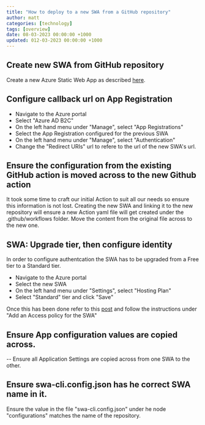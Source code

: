 ```yaml
---
title: "How to deploy to a new SWA from a GitHub repository"
author: matt
categories: [technology]
tags: [overview]
date: 08-03-2023 00:00:00 +1000
updated: 012-03-2023 00:00:00 +1000
---
```


## Create new SWA from GitHub repository

Create a new Azure Static Web App as described [here](https://learn.microsoft.com/en-us/azure/static-web-apps/publish-jekyll).

## Configure callback url on App Registration

- Navigate to the Azure portal
- Select "Azure AD B2C"
- On the left hand menu under "Manage", select "App Registrations"
- Select the App Registration configured for the previous SWA
- On the left hand menu under "Manage", select "Authentication"
- Change the "Redirect URIs" url to refere to the url of the new SWA's url.

## Ensure the configuration from the existing GitHub action is moved across to the new Github action

It took some time to craft our initial Action to suit all our needs so ensure this information is not lost. Creating the new SWA and linking it to the new repository will ensure a new Action yaml file will get created under the .github/workflows folder. Move the content from the original file across to the new one.

## SWA: Upgrade tier, then configure identity

In order to configure authentcation the SWA has to be upgraded from a Free tier to a Standard tier.

- Navigate to the Azure portal
- Select the new SWA
- On the left hand menu under "Settings", select "Hosting Plan"
- Select "Standard" tier and click "Save"

Once this has been done refer to this [post](/technology/configure-azure-keyvault/) and follow the instructions under "Add an Access policy for the SWA"

## Ensure App configuration values are copied across.

-- Ensure all Application Settings are copied across from one SWA to the other. 

## Ensure swa-cli.config.json has he correct SWA name in it.

Ensure the value in the file "swa-cli.config.json" under he node "configurations" matches the name of the repository.